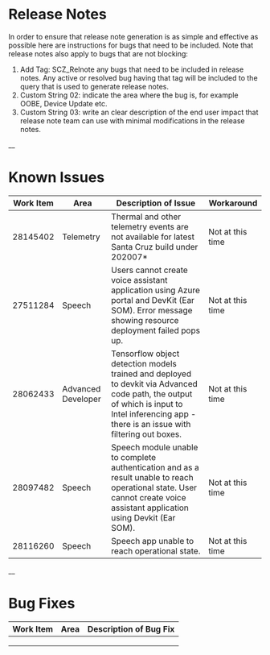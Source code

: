 ﻿﻿﻿﻿# **Release Notes**In order to ensure that release note generation is as simple and effective as possible here are instructions for bugs that need to be included. Note that release notes also apply to bugs that are not blocking:1. Add Tag: SCZ_Relnote any bugs that need to be included in release notes. Any active or resolved bug having that tag will be included to the query that is used to generate release notes.2. Custom String 02: indicate the area where the bug is, for example OOBE, Device Update etc.3. Custom String 03: write an clear description of the end user impact that release note team can use with minimal modifications in the release notes.__# **Known Issues**|Work Item|Area|Description of Issue|Workaround||---|---|---|---|| 28145402 | Telemetry | Thermal and other telemetry events are not available for latest Santa Cruz build under 202007* | Not at this time || 27511284 | Speech | Users cannot create voice assistant application using Azure portal and DevKit (Ear SOM). Error message showing resource deployment failed pops up. | Not at this time || 28062433 | Advanced Developer | Tensorflow object detection models trained and deployed to devkit via Advanced code path, the output of which is input to Intel inferencing app - there is an issue with filtering out boxes. | Not at this time || 28097482 | Speech | Speech module unable to complete authentication and as a result unable to reach operational state. User cannot create voice assistant application using Devkit (Ear SOM). | Not at this time || 28116260 | Speech | Speech app unable to reach operational state. | Not at this time |__# **Bug Fixes**|Work Item|Area|Description of Bug Fix||---|---|---||   |   |   ||   |   |   ||   |   |   |